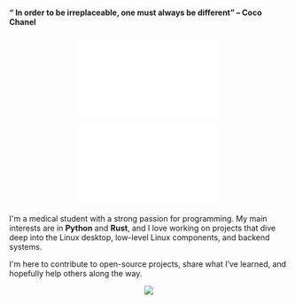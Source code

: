 #### “ In order to be irreplaceable, one must always be different” – Coco Chanel


<div align="center">
  <img src="https://raw.githubusercontent.com/ZeyadMoustafaKamal/github-stats/master/generated/overview.svg#gh-dark-mode-only" height="150" alt="stats graph"  />
  <img src="https://raw.githubusercontent.com/ZeyadMoustafaKamal/github-stats/master/generated/languages.svg#gh-dark-mode-only" height="150" alt="languages graph"  />
</div>

I'm a medical student with a strong passion for programming. My main interests are in **Python** and **Rust**, and I love working on projects that dive deep into the Linux desktop, low-level Linux components, and backend systems.

I'm here to contribute to open-source projects, share what I’ve learned, and hopefully help others along the way.
<div align="center">
  <img src="https://profile-counter.glitch.me/ZeyadMoustafaKamal/count.svg?"  />
</div>

###

